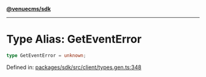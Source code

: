 [**@venuecms/sdk**](../Index.md)

***

# Type Alias: GetEventError

```ts
type GetEventError = unknown;
```

Defined in: [packages/sdk/src/client/types.gen.ts:348](https://github.com/venuecms/sdk/blob/9df621babf2d64de41bd45733e16986e94017e8a/packages/sdk/src/client/types.gen.ts#L348)
